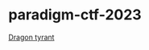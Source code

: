 # paradigm-ctf-2023

[Dragon tyrant](https://github.com/voidcenter/paradigm-ctf-2023/tree/main/dragon-tyrant)
